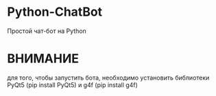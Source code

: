 # Python-ChatBot
Простой чат-бот на Python

# ВНИМАНИЕ
для того, чтобы запустить бота, необходимо установить библиотеки PyQt5 (pip install PyQt5) и g4f (pip install g4f)
